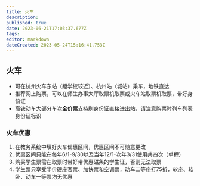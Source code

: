 ```yaml
---
title: 火车
description: 
published: true
date: 2023-06-21T17:03:37.677Z
tags: 
editor: markdown
dateCreated: 2023-05-24T15:16:41.753Z
---
```


## 火车

* 可在杭州火车东站（距学校较近）、杭州站（城站）乘车，地铁直达
* 推荐网上购票，可以在师生办事大厅取票机取票或火车站取票机取票，带好身份证
* 高铁动车大部分车次**全价票**支持刷身份证直接进出站，请注意购票时列车列表身份证标识

### 火车优惠

1. 在教务系统中填好火车优惠区间，优惠区间不可随意更改
1. 优惠区间只能在每年6/1-9/30以及当年12/1-次年3/31使用共四次（单程）
1. 购买学生票需在取票时带好带优惠磁条的学生证，否则无法取票
1. 学生票只享受半价硬座客票、加快票和空调票，动车二等座打75折，软座、软卧、动车一等票均无优惠